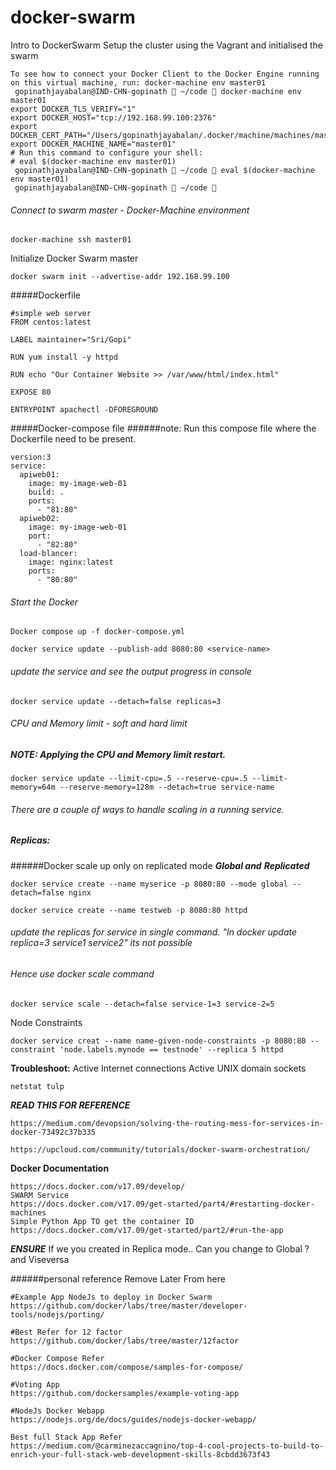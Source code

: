 # docker-swarm
Intro to DockerSwarm Setup the cluster using the Vagrant and initialised the swarm 
```
To see how to connect your Docker Client to the Docker Engine running on this virtual machine, run: docker-machine env master01
 gopinathjayabalan@IND-CHN-gopinath  ~/code  docker-machine env master01
export DOCKER_TLS_VERIFY="1"
export DOCKER_HOST="tcp://192.168.99.100:2376"
export DOCKER_CERT_PATH="/Users/gopinathjayabalan/.docker/machine/machines/master01"
export DOCKER_MACHINE_NAME="master01"
# Run this command to configure your shell:
# eval $(docker-machine env master01)
 gopinathjayabalan@IND-CHN-gopinath  ~/code  eval $(docker-machine env master01)
 gopinathjayabalan@IND-CHN-gopinath  ~/code 
```
###### Connect to swarm master - Docker-Machine environment
```
docker-machine ssh master01
```
Initialize Docker Swarm master
```
docker swarm init --advertise-addr 192.168.99.100
```
#####Dockerfile 
```
#simple web server
FROM centos:latest

LABEL maintainer="Sri/Gopi"

RUN yum install -y httpd

RUN echo "Our Container Website >> /var/www/html/index.html"

EXPOSE 80

ENTRYPOINT apachectl -DFOREGROUND
```



#####Docker-compose file 
######note: Run this compose file where the Dockerfile need to be present.  
```
version:3
service: 
  apiweb01:
    image: my-image-web-01
    build: .
    ports: 
      - "81:80"
  apiweb02:
    image: my-image-web-01
    port:
      - "82:80"
  load-blancer:
    image: nginx:latest
    ports: 
      - "80:80"
```
###### Start the Docker 
```
Docker compose up -f docker-compose.yml
```


```
docker service update --publish-add 8080:80 <service-name>
```
###### update the service and see the output progress in console
```
docker service update --detach=false replicas=3 
```
###### CPU and Memory limit - soft and hard limit
##### NOTE: Applying the CPU and Memory limit restart.
```
docker service update --limit-cpu=.5 --reserve-cpu=.5 --limit-memory=64m --reserve-memory=128m --detach=true service-name
```
###### There are a couple of ways to handle scaling in a running service.
##### Replicas:
######Docker scale up only on replicated mode
***Global and*** 
***Replicated***
```
docker service create --name myserice -p 8080:80 --mode global --detach=false nginx
```
```
docker service create --name testweb -p 8080:80 httpd  
```
###### update the replicas for service in single command. "In docker update replica=3 service1 service2" its not possible
###### Hence use docker scale command
```
docker service scale --detach=false service-1=3 service-2=5
```
Node Constraints
```
docker service creat --name name-given-node-constraints -p 8080:80 --constraint 'node.labels.mynode == testnode' --replica 5 httpd
```

****Troubleshoot:****
Active Internet connections
Active UNIX domain sockets
```
netstat tulp
```

*****READ THIS FOR REFERENCE*****
```
https://medium.com/devopsion/solving-the-routing-mess-for-services-in-docker-73492c37b335

https://upcloud.com/community/tutorials/docker-swarm-orchestration/
```
****Docker Documentation****
```
https://docs.docker.com/v17.09/develop/
SWARM Service
https://docs.docker.com/v17.09/get-started/part4/#restarting-docker-machines
Simple Python App TO get the container ID
https://docs.docker.com/v17.09/get-started/part2/#run-the-app
```

***ENSURE***
If we you created in Replica mode.. Can you change to Global ? and Viseversa 

######personal reference Remove Later From here
```
#Example App NodeJs to deploy in Docker Swarm
https://github.com/docker/labs/tree/master/developer-tools/nodejs/porting/

#Best Refer for 12 factor
https://github.com/docker/labs/tree/master/12factor

#Docker Compose Refer
https://docs.docker.com/compose/samples-for-compose/

#Voting App
https://github.com/dockersamples/example-voting-app

#NodeJs Docker Webapp
https://nodejs.org/de/docs/guides/nodejs-docker-webapp/

Best full Stack App Refer
https://medium.com/@carminezaccagnino/top-4-cool-projects-to-build-to-enrich-your-full-stack-web-development-skills-8cbdd3673f43
```  
